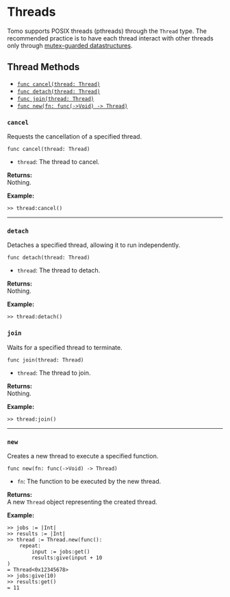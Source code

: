 # Threads

Tomo supports POSIX threads (pthreads) through the `Thread` type. The
recommended practice is to have each thread interact with other threads only
through [mutex-guarded datastructures](mutexed.md).

## Thread Methods

- [`func cancel(thread: Thread)`](#cancel)
- [`func detach(thread: Thread)`](#detach)
- [`func join(thread: Thread)`](#join)
- [`func new(fn: func(->Void) -> Thread)`](#new)

### `cancel`
Requests the cancellation of a specified thread.

```tomo
func cancel(thread: Thread)
```

- `thread`: The thread to cancel.

**Returns:**  
Nothing.

**Example:**  
```tomo
>> thread:cancel()
```

---

### `detach`
Detaches a specified thread, allowing it to run independently.

```tomo
func detach(thread: Thread)
```

- `thread`: The thread to detach.

**Returns:**  
Nothing.

**Example:**  
```tomo
>> thread:detach()
```
### `join`
Waits for a specified thread to terminate.

```tomo
func join(thread: Thread)
```

- `thread`: The thread to join.

**Returns:**  
Nothing.

**Example:**  
```tomo
>> thread:join()
```

---

### `new`
Creates a new thread to execute a specified function.

```tomo
func new(fn: func(->Void) -> Thread)
```

- `fn`: The function to be executed by the new thread.

**Returns:**  
A new `Thread` object representing the created thread.

**Example:**  
```tomo
>> jobs := |Int|
>> results := |Int|
>> thread := Thread.new(func():
    repeat:
        input := jobs:get()
        results:give(input + 10
)
= Thread<0x12345678>
>> jobs:give(10)
>> results:get()
= 11
```
